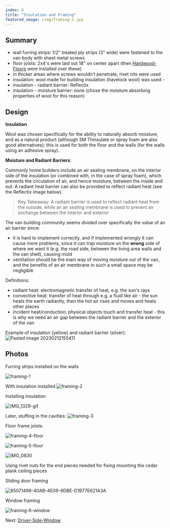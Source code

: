 ```yaml
---
index: 6
title: "Insulation and Framing"
featured_image: /img/framing-2.jpg
---
```


## Summary
- wall furring strips: 1/2" treated ply strips (3" wide) were fastened to the van body with sheet metal screws
- floor joists: 2x4's were laid out 18" on center apart (then [Hardwood-Floors](Hardwood-Floors.md) were installed over these)
- in thicker areas where screws wouldn't penetrate, rivet nits were used 
- insulation: wool made for building insulation (havelock wool) was used - 
- insulation - radiant barrier: Reflectix
- insulation - moisture barrier: none (chose the moisture absorbing properties of wool for this reason)

## Design

**Insulation**

Wool was chosen specifically for the ability to naturally absorb moisture, and as a natural product (although 3M Thinsulate or spray foam are also good alternatives); this is used for both the floor and the walls (for the walls using an adhesive spray). 

**Moisture and Radiant Barriers**:

Commonly home builders include an air sealing membrane, on the interior side of the insulation (or combined with, in the case of spray foam), which prevents the circulation of air, and hence moisture, between the inside and out. A radiant heat barrier can also be provided to reflect radiant heat (see the Reflectix image below).

> Key Takeaway: A radiant barrier is used to reflect radiant heat from the outside, while an air sealing membrane is used to prevent air exchange between the interior and exterior

The van building community seems divided over specifically the value of an air barrier since:
- it is hard to implement correctly, and if implemented wrongly it can cause more problems, since it can trap moisture on the **wrong** side of where we want it (e.g. the road side, between the living area walls and the van shell), causing mold
- ventilation should be the main way of moving moisture out of the van, and the benefits of an air membrane in such a small space may be negligible

Definitions:
- radiant heat: electromagnetic transfer of heat, e.g. the sun's rays
- convective heat: transfer of heat through e.g. a fluid like air - the sun heats the earth radiantly, then the hot air rises and moves and heats other places 
- incident heat/conduction: physical objects touch and transfer heat - this is why we need an air gap between the radiant barrier and the exterior of the van

Example of insulation (yellow) and radiant barrier (silver):
![Pasted image 20230212155411](img/Pasted%20image%2020230212155411.png)

## Photos

Furring strips installed on the walls

![framing-1](img/framing-1.jpg)

With insulation installed
![framing-2](img/framing-2.jpg)

Installing insulation

![IMG_1329-gif](img/IMG_1329-gif.gif)

Later, stuffing in the cavities:
![framing-3](img/framing-3.gif)


Floor frame joists: 

![framing-4-floor](img/framing-4-floor.jpg)

![framing-5-floor](img/framing-5-floor.jpg)

![IMG_0830](img/IMG_0830.jpg)

Using rivet nuts for the end pieces needed for fixing mounting the cedar plank ceiling pieces

Sliding door framing

![85071499-40AB-4E09-9DBE-D1B77E621A3A](img/85071499-40AB-4E09-9DBE-D1B77E621A3A.jpeg)

Window framing

![framing-6-window](img/framing-6-window.jpeg)

Next:  [Driver-Side-Window](Components/Driver-Side-Window.md)